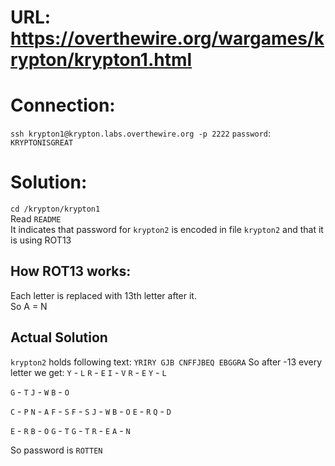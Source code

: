# URL: https://overthewire.org/wargames/krypton/krypton1.html

# Connection:  
`ssh krypton1@krypton.labs.overthewire.org -p 2222`
`password`: `KRYPTONISGREAT`

# Solution:
`cd /krypton/krypton1`  
Read `README`  
It indicates that password for `krypton2` is encoded in file `krypton2` and that it is using ROT13

## How ROT13 works:  
Each letter is replaced with 13th letter after it.  
So A = N

## Actual Solution
`krypton2` holds following text: `YRIRY GJB CNFFJBEQ EBGGRA`
So after -13 every letter we get:
`Y` - `L`
`R` - `E`
`I` - `V`
`R` - `E`
`Y` - `L`

`G` - `T`
`J` - `W`
`B` - `O`

`C` - `P`
`N` - `A`
`F` - `S`
`F` - `S`
`J` - `W`
`B` - `O`
`E` - `R`
`Q` - `D`

`E` - `R`
`B` - `O`
`G` - `T`
`G` - `T`
`R` - `E`
`A` - `N`

So password is `ROTTEN`